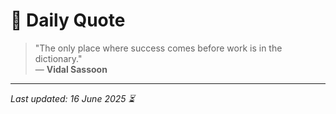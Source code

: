 # 📜 Daily Quote

> "The only place where success comes before work is in the dictionary."  
> — **Vidal Sassoon**

---

_Last updated: 16 June 2025 ⏳_
